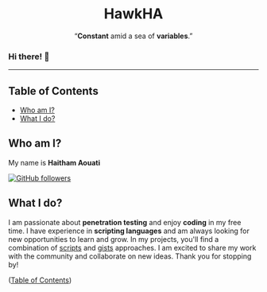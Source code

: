 <h1 align="center">HawkHA</h1>
<p align="center">
    “<b>Constant</b> amid a sea of <b>variables</b>.”
</p>

### Hi there! 👋
___

## Table of Contents

- [Who am I?](#who-am-i)
- [What I do?](#what-i-do)

## Who am I?
My name is **Haitham Aouati**

[![GitHub followers](https://img.shields.io/github/followers/haithamaouati.svg?style=social&label=Followers)](https://github.com/haithamaouati)

## What I do?
I am passionate about **penetration testing** and enjoy **coding** in my free time. I have experience in **scripting languages** and am always looking for new opportunities to learn and grow. In my projects, you'll find a combination of [scripts](https://github.com/haithamaouati?tab=repositories) and [gists](https://gist.github.com/haithamaouati) approaches. I am excited to share my work with the community and collaborate on new ideas. Thank you for stopping by!

([Table of Contents](#table-of-contents))
